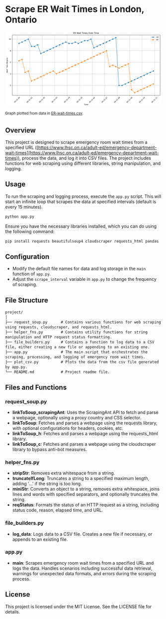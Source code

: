 # Scrape ER Wait Times in London, Ontario

![Figure_1.png](/Figure_1.png)

<sup>Graph plotted from data in [ER-wait-times.csv](/ER-wait-times.csv).</sup>

## Overview
This project is designed to scrape emergency room wait times from a specified URL ([https://www.lhsc.on.ca/adult-ed/emergency-department-wait-times](https://www.lhsc.on.ca/adult-ed/emergency-department-wait-times)), process the data, and log it into CSV files. The project includes functions for web scraping using different libraries, string manipulation, and logging.

## Usage

To run the scraping and logging process, execute the `app.py` script. This will start an infinite loop that scrapes the data at specified intervals (default is every 15 minutes).

```bash
python app.py
```

Ensure you have the necessary libraries installed, which you can do using the following command:

```bash
pip install requests beautifulsoup4 cloudscraper requests_html pandas
```

## Configuration

- Modify the default file names for data and log storage in the `main` function of `app.py`.
- Adjust the `scrape_interval` variable in `app.py` to change the frequency of scraping.


## File Structure

```
project/
│
├── request_soup.py      # Contains various functions for web scraping using requests, cloudscraper, and requests_html.
├── helper_fns.py        # Contains utility functions for string manipulation and HTTP request status formatting.
├── file_builders.py     # Contains a function to log data to a CSV file, either creating a new file or appending to an existing one.
├── app.py               # The main script that orchestrates the scraping, processing, and logging of emergency room wait times.
├── plot_csv.py          # Plots the data from the csv file generated by app.py. 
└── README.md            # Project readme file.
```

## Files and Functions

### request_soup.py
- **linkToSoup_scrapingAnt**: Uses the ScrapingAnt API to fetch and parse a webpage, optionally using a proxy country and CSS selector.
- **linkToSoup**: Fetches and parses a webpage using the requests library, with optional configurations for headers, cookies, etc.
- **linkToSoup_h**: Fetches and parses a webpage using the requests_html library.
- **linkToSoup_c**: Fetches and parses a webpage using the cloudscraper library to bypass anti-bot measures.

### helper_fns.py
- **stripStr**: Removes extra whitespace from a string.
- **truncateIfLong**: Truncates a string to a specified maximum length, adding '...' if the string is too long.
- **miniStr**: Converts an object to a string, removes extra whitespace, joins lines and words with specified separators, and optionally truncates the string.
- **reqStatus**: Formats the status of an HTTP request as a string, including status code, reason, elapsed time, and URL.

### file_builders.py
- **log_data**: Logs data to a CSV file. Creates a new file if necessary, or appends to an existing file.

### app.py
- **main**: Scrapes emergency room wait times from a specified URL and logs the data. Handles scenarios including successful data retrieval, warnings for unexpected data formats, and errors during the scraping process.

## License

This project is licensed under the MIT License. See the LICENSE file for details.

